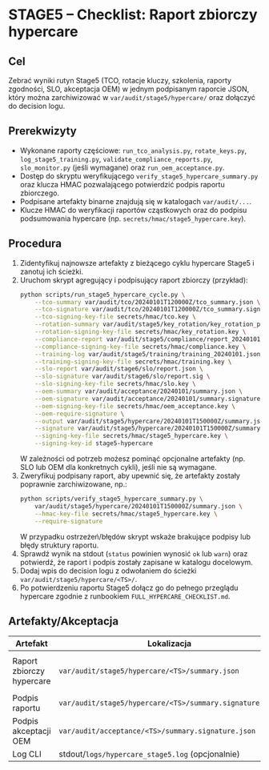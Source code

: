 # STAGE5 – Checklist: Raport zbiorczy hypercare

## Cel
Zebrać wyniki rutyn Stage5 (TCO, rotacje kluczy, szkolenia, raporty zgodności,
SLO, akceptacja OEM) w jednym podpisanym raporcie JSON, który można
zarchiwizować w `var/audit/stage5/hypercare/` oraz dołączyć do decision logu.

## Prerekwizyty
- Wykonane raporty częściowe: `run_tco_analysis.py`, `rotate_keys.py`,
  `log_stage5_training.py`, `validate_compliance_reports.py`,
  `slo_monitor.py` (jeśli wymagane) oraz `run_oem_acceptance.py`.
- Dostęp do skryptu weryfikującego `verify_stage5_hypercare_summary.py` oraz
  klucza HMAC pozwalającego potwierdzić podpis raportu zbiorczego.
- Podpisane artefakty binarne znajdują się w katalogach `var/audit/...`.
- Klucze HMAC do weryfikacji raportów cząstkowych oraz do podpisu podsumowania
  hypercare (np. `secrets/hmac/stage5_hypercare.key`).

## Procedura
1. Zidentyfikuj najnowsze artefakty z bieżącego cyklu hypercare Stage5 i
   zanotuj ich ścieżki.
2. Uruchom skrypt agregujący i podpisujący raport zbiorczy (przykład):
   ```bash
   python scripts/run_stage5_hypercare_cycle.py \
       --tco-summary var/audit/tco/20240101T120000Z/tco_summary.json \
       --tco-signature var/audit/tco/20240101T120000Z/tco_summary.signature.json \
       --tco-signing-key-file secrets/hmac/tco.key \
       --rotation-summary var/audit/stage5/key_rotation/key_rotation_paper_20240101T140000Z.json \
       --rotation-signing-key-file secrets/hmac/key_rotation.key \
       --compliance-report var/audit/stage5/compliance/report_20240101.json \
       --compliance-signing-key-file secrets/hmac/compliance.key \
       --training-log var/audit/stage5/training/training_20240101.json \
       --training-signing-key-file secrets/hmac/training.key \
       --slo-report var/audit/stage6/slo/report.json \
       --slo-signature var/audit/stage6/slo/report.sig \
       --slo-signing-key-file secrets/hmac/slo.key \
       --oem-summary var/audit/acceptance/20240101/summary.json \
       --oem-signature var/audit/acceptance/20240101/summary.signature.json \
       --oem-signing-key-file secrets/hmac/oem_acceptance.key \
       --oem-require-signature \
       --output var/audit/stage5/hypercare/20240101T150000Z/summary.json \
       --signature var/audit/stage5/hypercare/20240101T150000Z/summary.signature.json \
       --signing-key-file secrets/hmac/stage5_hypercare.key \
       --signing-key-id stage5-hypercare
   ```
   W zależności od potrzeb możesz pominąć opcjonalne artefakty (np. SLO lub OEM
   dla konkretnych cykli), jeśli nie są wymagane.
3. Zweryfikuj podpisany raport, aby upewnić się, że artefakty zostały poprawnie
   zarchiwizowane, np.:
   ```bash
   python scripts/verify_stage5_hypercare_summary.py \
       var/audit/stage5/hypercare/20240101T150000Z/summary.json \
       --hmac-key-file secrets/hmac/stage5_hypercare.key \
       --require-signature
   ```
   W przypadku ostrzeżeń/błędów skrypt wskaże brakujące podpisy lub błędy
   struktury raportu.
4. Sprawdź wynik na stdout (`status` powinien wynosić `ok` lub `warn`) oraz
   potwierdź, że raport i podpis zostały zapisane w katalogu docelowym.
5. Dodaj wpis do decision logu z odwołaniem do ścieżki `var/audit/stage5/hypercare/<TS>/`.
6. Po potwierdzeniu raportu Stage5 dołącz go do pełnego przeglądu hypercare
   zgodnie z runbookiem `FULL_HYPERCARE_CHECKLIST.md`.

## Artefakty/Akceptacja
| Artefakt | Lokalizacja | Kryteria akceptacji |
| --- | --- | --- |
| Raport zbiorczy hypercare | `var/audit/stage5/hypercare/<TS>/summary.json` | `overall_status` ≠ `fail`, sekcja `artifacts` zawiera wszystkie wymagane moduły, raport zweryfikowany skryptem `verify_stage5_hypercare_summary.py` |
| Podpis raportu | `var/audit/stage5/hypercare/<TS>/summary.signature.json` | HMAC zweryfikowany lokalnie kluczem `stage5_hypercare` |
| Podpis akceptacji OEM | `var/audit/acceptance/<TS>/summary.signature.json` | Weryfikacja `oem_acceptance.details.signature.verified` = `True` |
| Log CLI | stdout/`logs/hypercare_stage5.log` (opcjonalnie) | Zawiera wynik JSON ze statusem skryptu |
